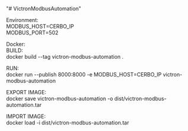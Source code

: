 "# VictronModbusAutomation" 

Environment:  
MODBUS_HOST=CERBO_IP  
MODBUS_PORT=502

Docker:  
BUILD:  
docker build --tag victron-modbus-automation .

RUN:  
docker run --publish 8000:8000 -e MODBUS_HOST=CERBO_IP victron-modbus-automation

EXPORT IMAGE:  
docker save victron-modbus-automation -o dist/victron-modbus-automation.tar

IMPORT IMAGE:  
docker load -i dist/victron-modbus-automation.tar
